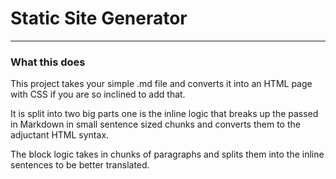 # Static Site Generator
---

### What this does

This project takes your simple .md file and converts it into an HTML page with CSS if you are so inclined to add that.

It is split into two big parts one is the inline logic that breaks up the passed in Markdown in small sentence sized chunks and converts them to the adjuctant HTML syntax.

The block logic takes in chunks of paragraphs and splits them into the inline sentences to be better translated.